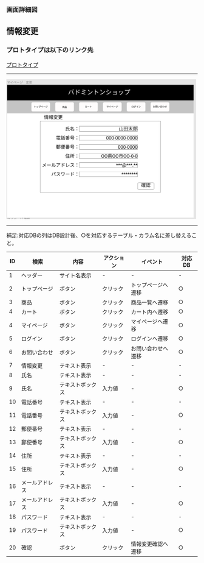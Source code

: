 ### 画面詳細図
## 情報変更
### プロトタイプは以下のリンク先
[プロトタイプ](https://www.figma.com/file/xd5QU5AZieLSmIfT1NGZW3/original?node-id=30%3A1294)
*****
<img src="../img/情報変更.png" width="500">

*****

補足:対応DBの列はDB設計後、○を対応するテーブル・カラム名に差し替えること。

| ID | 検索 | 内容 | アクション | イベント | 対応DB |
|----|-----|-----|---------|--------|-------|
|1|ヘッダー|サイト名表示|-|-|-|
|2|トップページ|ボタン|クリック|トップページへ遷移|○|
|3|商品|ボタン|クリック|商品一覧へ遷移|○|
|4|カート|ボタン|クリック|カート内へ遷移|○|
|4|マイページ|ボタン|クリック|マイページへ遷移|○|
|5|ログイン|ボタン|クリック|ログインへ遷移|○|
|6|お問い合わせ|ボタン|クリック|お問い合わせへ遷移|○|
|7|情報変更|テキスト表示|-|-|-|
|8|氏名|テキスト表示|-|-|-|
|9|氏名|テキストボックス|入力値|-|○|
|10|電話番号|テキスト表示|-|-|-|
|11|電話番号|テキストボックス|入力値|-|○|
|12|郵便番号|テキスト表示|-|-|-|
|13|郵便番号|テキストボックス|入力値|-|○|
|14|住所|テキスト表示|-|-|-|
|15|住所|テキストボックス|入力値|-|○|
|16|メールアドレス|テキスト表示|-|-|-|
|17|メールアドレス|テキストボックス|入力値|-|○|
|18|パスワード|テキスト表示|-|-|-|
|19|パスワード|テキストボックス|入力値|-|○|
|20|確認|ボタン|クリック|情報変更確認へ遷移|○|


